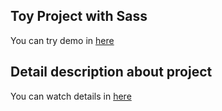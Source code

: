 

## Toy Project with Sass
You can try demo in [here](https://hohuns.github.io/Hanstour/)

## Detail description about project
You can watch details in [here](https://www.notion.so/hohuns17/Hans-Tours-Travel-agency-website-b94817d554d340de9f5bd4a1e5b4c9a1?pvs=4)
